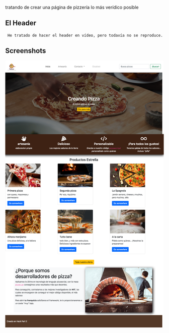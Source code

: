 tratando de crear una página de pizzería lo más verídico posible
## El Header
     He tratado de hacer el header en vídeo, pero todavía no se reproduce.
## Screenshots
![avatar](./Screenshots/captura1.png)